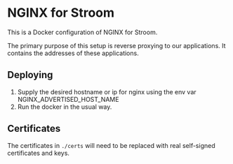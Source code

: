 # NGINX for Stroom

This is a Docker configuration of NGINX for Stroom.
 
The primary purpose of this setup is reverse proxying to our applications. It contains the addresses of these applications. 

## Deploying
1. Supply the desired hostname or ip for nginx using the env var NGINX_ADVERTISED_HOST_NAME
2. Run the docker in the usual way.

## Certificates
The certificates in `./certs` will need to be replaced with real self-signed certificates and keys.
